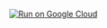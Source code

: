 [![Run on Google Cloud](https://deploy.cloud.run/button.svg)](https://deploy.cloud.run?revision=sso)
